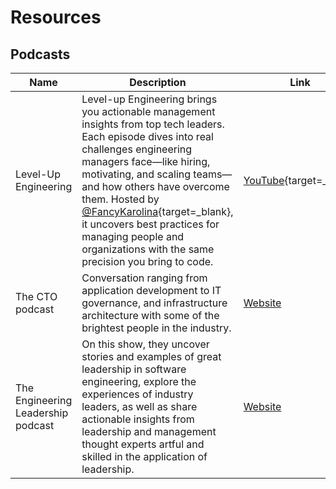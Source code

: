 # Resources

## Podcasts

| Name                               | Description                                                                                                                                                                                                                                                                                                                                                                                                                | Link                                                                                |
| ---------------------------------- | -------------------------------------------------------------------------------------------------------------------------------------------------------------------------------------------------------------------------------------------------------------------------------------------------------------------------------------------------------------------------------------------------------------------------- | ----------------------------------------------------------------------------------- |
| Level-Up Engineering               | Level-up Engineering brings you actionable management insights from top tech leaders. Each episode dives into real challenges engineering managers face—like hiring, motivating, and scaling teams—and how others have overcome them. Hosted by [@FancyKarolina](https://x.com/FancyKarolina){target=\_blank}, it uncovers best practices for managing people and organizations with the same precision you bring to code. | [YouTube](https://www.youtube.com/channel/UCIXoDGCTXR6zc_AdddiQ6Mw){target=\_blank} |
| The CTO podcast                    | Conversation ranging from application development to IT governance, and infrastructure architecture with some of the brightest people in the industry.                                                                                                                                                                                                                                                                     | [Website](https://thectoadvisor.com/thectopodcast/)                                 |
| The Engineering Leadership podcast | On this show, they uncover stories and examples of great leadership in software engineering, explore the experiences of industry leaders, as well as share actionable insights from leadership and management thought experts artful and skilled in the application of leadership.                                                                                                                                         | [Website](https://sfelc.com/podcasts)                                               |
